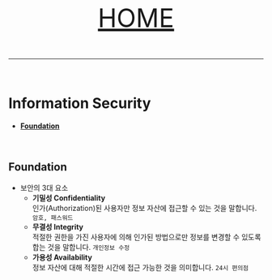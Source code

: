 <p align="center" style="font-size:50px">
    <a href="https://github.com/lsw6684/ComputerScience">HOME</a>
</p>

***

<br />

# Information Security
- [**Foundation**](#foundation)

<br />

## Foundation
 - 보안의 3대 요소
    - **기밀성 Confidentiality** <br />
        인가(Authorization)된 사용자만 정보 자산에 접근할 수 있는 것을 말합니다. `암호, 패스워드`
    - **무결성 Integrity** <br />
        적절한 권한을 가진 사용자에 의해 인가된 방법으로만 정보를 변경할 수 있도록 합는 것을 말합니다. `개인정보 수정`
    - **가용성 Availability** <br />
        정보 자산에 대해 적절한 시간에 접근 가능한 것을 의미합니다. `24시 편의점`